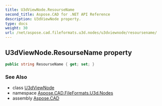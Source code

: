 ```yaml
---
title: U3dViewNode.ResourseName
second_title: Aspose.CAD for .NET API Reference
description: U3dViewNode property. 
type: docs
weight: 30
url: /net/aspose.cad.fileformats.u3d.nodes/u3dviewnode/resoursename/
---
```

## U3dViewNode.ResourseName property

```csharp
public string ResourseName { get; set; }
```

### See Also

* class [U3dViewNode](../)
* namespace [Aspose.CAD.FileFormats.U3d.Nodes](../../u3dviewnode/)
* assembly [Aspose.CAD](../../../)


